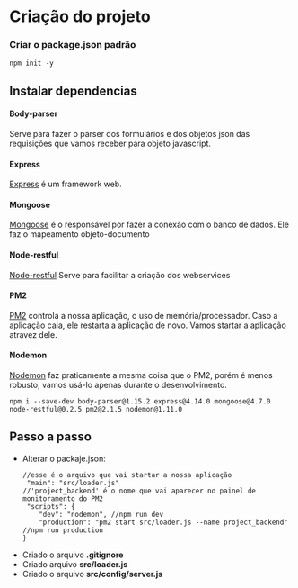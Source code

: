 # Criação do projeto

### Criar o package.json padrão
```
npm init -y
```

## Instalar dependencias
#### Body-parser
Serve para fazer o parser dos formulários e dos objetos json das requisições que vamos receber para objeto javascript.
#### Express
[Express](http://expressjs.com/) é um framework web.
#### Mongoose
[Mongoose](http://mongoosejs.com/) é o responsável por fazer a conexão com o banco de dados. Ele faz o mapeamento objeto-documento
#### Node-restful
[Node-restful](https://github.com/baugarten/node-restful) Serve para facilitar a criação dos webservices
#### PM2
[PM2](http://pm2.keymetrics.io/) controla a nossa aplicação, o uso de memória/processador. Caso a aplicação caia, ele restarta a aplicação de novo. Vamos startar a aplicação atravez dele. 
#### Nodemon
[Nodemon](https://nodemon.io/) faz praticamente a mesma coisa que o PM2, porém é menos robusto, vamos usá-lo apenas durante o desenvolvimento.

```
npm i --save-dev body-parser@1.15.2 express@4.14.0 mongoose@4.7.0 node-restful@0.2.5 pm2@2.1.5 nodemon@1.11.0
```


## Passo a passo 
* Alterar o packaje.json: 
	```
	//esse é o arquivo que vai startar a nossa aplicação
	 "main": "src/loader.js" 
	//'project_backend' é o nome que vai aparecer no painel de monitoramento do PM2
	 "scripts": {
		"dev": "nodemon", //npm run dev
		"production": "pm2 start src/loader.js --name project_backend"  //npm run production
	}
	```
* Criado o arquivo **.gitignore**
* Criado arquivo **src/loader.js**
* Criado o arquivo **src/config/server.js**


